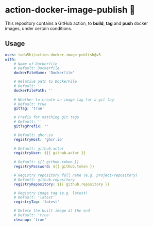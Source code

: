 # action-docker-image-publish 🎍

This repository contains a GitHub action, to
**build**, **tag** and **push** docker images, 
under certain conditions.

## Usage

```yaml
uses: tada5hi/action-docker-image-publish@v3
with:
    # Name of Dockerfile
    # Default: Dockerfile
    dockerFileName: 'Dockerfile'

    # Relative path to DockerFile
    # Default: ''
    dockerFilePath: ''
    
    # Whether to create an image tag for a git tag
    # Default: true
    gitTag: 'true'

    # Prefix for matching git tags
    # Default: ''
    gitTagPrefix: ''

    # Default: ghcr.io
    registryHost: 'ghcr.io'
    
    # Default: github.actor
    registryUser: ${{ github.actor }}
    
    # Default: ${{ github.token }}
    registryPassword: ${{ github.token }}

    # Registry repository full name (e.g. project/repository)
    # Default: github.repository
    registryRepository: ${{ github.repository }}

    # Registry image tag (e.g. latest)
    # Default: 'latest'
    registryTag: 'latest'

    # Delete the built image at the end
    # Default: 'true'
    cleanup: 'true'
```
